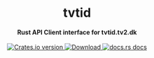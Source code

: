 <h1 align="center">tvtid</h1>
<div align="center">
 <strong>
   Rust API Client interface for tvtid.tv2.dk
 </strong>
</div>

<br />

<div align="center">
  <!-- Crates version -->
  <a href="https://crates.io/crates/tvtid">
    <img src="https://img.shields.io/crates/v/tvtid.svg?style=flat-square"
    alt="Crates.io version" />
  </a>
  <!-- Downloads -->
  <a href="https://crates.io/crates/tvtid">
    <img src="https://img.shields.io/crates/d/tvtid.svg?style=flat-square"
      alt="Download" />
  </a>
  <!-- docs.rs docs -->
  <a href="https://docs.rs/tvtid">
    <img src="https://img.shields.io/badge/docs-latest-blue.svg?style=flat-square"
      alt="docs.rs docs" />
  </a>
</div>
